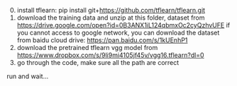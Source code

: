0. install tflearn: pip install git+https://github.com/tflearn/tflearn.git
1. download the training data and unzip at this folder, dataset from https://drive.google.com/open?id=0B3ANX1iL124qbmxOc2cyQzhvUFE
if you cannot access to google network, you can download the dataset from baidu cloud drive: https://pan.baidu.com/s/1kUEnhP1
2. download the pretrained tflearn vgg model from https://www.dropbox.com/s/9li9mi4105jf45v/vgg16.tflearn?dl=0
3. go through the code, make sure all the path are correct

run and wait...